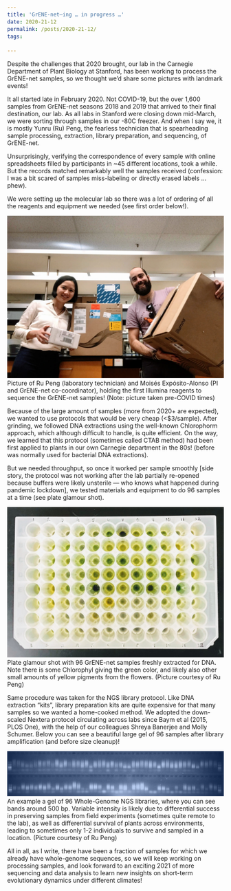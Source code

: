 ```yaml
---
title: 'GrENE-net–ing … in progress …'
date: 2020-21-12
permalink: /posts/2020-21-12/
tags:

---
```


Despite the challenges that 2020 brought, our lab in the Carnegie Department of Plant Biology at Stanford, has been working to process the GrENE-net samples, so we thought we’d share some pictures with landmark events!

It all started late in February 2020. Not COVID-19, but the over 1,600 samples from GrENE-net seasons 2018 and 2019 that arrived to their final destination, our lab. As all labs in Stanford were closing down mid-March, we were sorting through samples in our -80C freezer. And when I say we, it is mostly Yunru (Ru) Peng, the fearless technician that is spearheading sample processing, extraction, library preparation, and sequencing, of GrENE-net.

Unsurprisingly, verifying the correspondence of every sample with online spreadsheets filled by participants in ~45 different locations, took a while. But the records matched remarkably well the samples received (confession: I was a bit scared of samples miss-labeling or directly erased labels … phew).

We were setting up the molecular lab so there was a lot of ordering of all the reagents and equipment we needed (see first order below!).

![study_site_tub](../images/ru_moi_news.png)
Picture of Ru Peng (laboratory technician) and Moisés Expósito-Alonso (PI and GrENE-net co-coordinator), holding the first Illumina reagents to sequence the GrENE-net samples! (Note: picture taken pre-COVID times)

Because of the large amount of samples (more from 2020+ are expected), we wanted to use protocols that would be very cheap (<$3/sample). After grinding, we followed DNA extractions using the well-known Chlorophorm approach, which although difficult to handle, is quite efficient. On the way, we learned that this protocol (sometimes called CTAB method) had been first applied to plants in our own Carnegie department in the 80s! (before was normally used for bacterial DNA extractions).

But we needed throughput, so once it worked per sample smoothly [side story, the protocol was not working after the lab partially re-opened because buffers were likely unsterile — who knows what happened during pandemic lockdown], we tested materials and equipment to do 96 samples at a time (see plate glamour shot).

![study_site_tub](../images/wells_for_news.png)
Plate glamour shot with 96 GrENE-net samples freshly extracted for DNA. Note there is some Chlorophyl giving the green color, and likely also other small amounts of yellow pigments from the flowers. (Picture courtesy of Ru Peng)

Same procedure was taken for the NGS library protocol. Like DNA extraction “kits”, library preparation kits are quite expensive for that many samples so we wanted a home-cooked method. We adopted the down-scaled Nextera protocol circulating across labs since Baym et al (2015, PLOS One), with the help of our colleagues Shreya Banerjee and Molly Schumer. Below you can see a beautiful large gel of 96 samples after library amplification (and before size cleanup)!

![study_site_tub](../images/gel-fornews.png)
An example a gel of 96 Whole-Genome NGS libraries, where you can see bands around 500 bp. Variable intensity is likely due to differential success in preserving samples from field experiments (sometimes quite remote to the lab), as well as differential survival of plants across environments, leading to sometimes only 1-2 individuals to survive and sampled in a location. (Picture courtesy of Ru Peng)

All in all, as I write, there have been a fraction of samples for which we already have whole-genome sequences, so we will keep working on processing samples, and look forward to an exciting 2021 of more sequencing and data analysis to learn new insights on short-term evolutionary dynamics under different climates!

